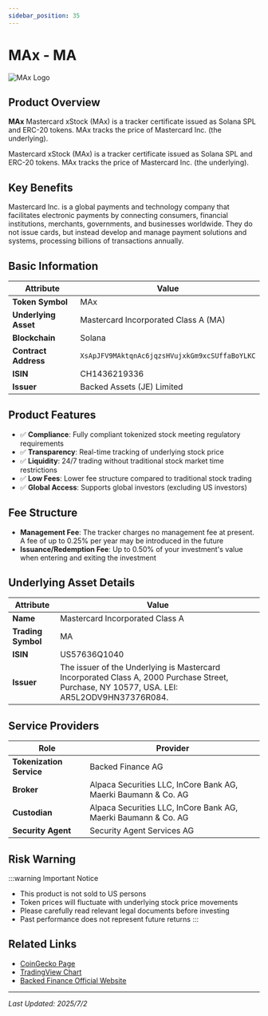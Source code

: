 ```yaml
---
sidebar_position: 35
---
```


# MAx - MA

![MAx Logo](/img/tokens/max.svg)

## Product Overview

**MAx** Mastercard xStock (MAx) is a tracker certificate issued as Solana SPL and ERC-20 tokens. MAx tracks the price of Mastercard Inc. (the underlying).

Mastercard xStock (MAx) is a tracker certificate issued as Solana SPL and ERC-20 tokens. MAx tracks the price of Mastercard Inc. (the underlying).

## Key Benefits

Mastercard Inc. is a global payments and technology company that facilitates electronic payments by connecting consumers, financial institutions, merchants, governments, and businesses worldwide. They do not issue cards, but instead develop and manage payment solutions and systems, processing billions of transactions annually.

## Basic Information

| Attribute | Value |
|------|----|
| **Token Symbol** | MAx |
| **Underlying Asset** | Mastercard Incorporated Class A (MA) |
| **Blockchain** | Solana |
| **Contract Address** | `XsApJFV9MAktqnAc6jqzsHVujxkGm9xcSUffaBoYLKC` |
| **ISIN** | CH1436219336 |
| **Issuer** | Backed Assets (JE) Limited |

## Product Features

- ✅ **Compliance**: Fully compliant tokenized stock meeting regulatory requirements
- ✅ **Transparency**: Real-time tracking of underlying stock price
- ✅ **Liquidity**: 24/7 trading without traditional stock market time restrictions
- ✅ **Low Fees**: Lower fee structure compared to traditional stock trading
- ✅ **Global Access**: Supports global investors (excluding US investors)

## Fee Structure

- **Management Fee**: The tracker charges no management fee at present. A fee of up to 0.25% per year may be introduced in the future
- **Issuance/Redemption Fee**: Up to 0.50% of your investment's value when entering and exiting the investment

## Underlying Asset Details

| Attribute | Value |
|------|----|
| **Name** | Mastercard Incorporated Class A |
| **Trading Symbol** | MA |
| **ISIN** | US57636Q1040 |
| **Issuer** | The issuer of the Underlying is Mastercard Incorporated Class A, 2000 Purchase Street, Purchase, NY 10577, USA. LEI: AR5L2ODV9HN37376R084. |

## Service Providers

| Role | Provider |
|------|----|
| **Tokenization Service** | Backed Finance AG |
| **Broker** | Alpaca Securities LLC, InCore Bank AG, Maerki Baumann & Co. AG |
| **Custodian** | Alpaca Securities LLC, InCore Bank AG, Maerki Baumann & Co. AG |
| **Security Agent** | Security Agent Services AG |

## Risk Warning

:::warning Important Notice
- This product is not sold to US persons
- Token prices will fluctuate with underlying stock price movements
- Please carefully read relevant legal documents before investing
- Past performance does not represent future returns
:::

## Related Links

- [CoinGecko Page](https://www.coingecko.com/)
- [TradingView Chart](https://www.tradingview.com/)
- [Backed Finance Official Website](https://backed.fi/)

---

*Last Updated: 2025/7/2*
